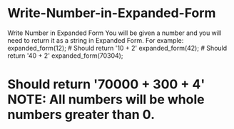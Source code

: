 # Write-Number-in-Expanded-Form
Write Number in Expanded Form You will be given a number and you will need to return it as a string in Expanded Form. 
For example:  expanded_form(12); # Should return '10 + 2' expanded_form(42); # Should return '40 + 2' expanded_form(70304); 
# Should return '70000 + 300 + 4'  NOTE: All numbers will be whole numbers greater than 0.
